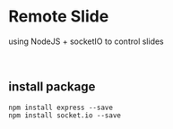 # Remote Slide

using NodeJS + socketIO to control slides

<br />

## install package

```
npm install express --save
npm install socket.io --save
```
